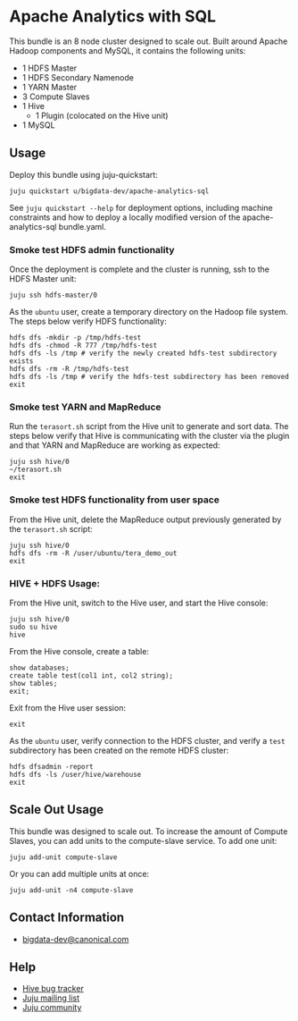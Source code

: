 # Apache Analytics with SQL

This bundle is an 8 node cluster designed to scale out. Built around Apache
Hadoop components and MySQL, it contains the following units:

* 1 HDFS Master
* 1 HDFS Secondary Namenode
* 1 YARN Master
* 3 Compute Slaves
* 1 Hive
  - 1 Plugin (colocated on the Hive unit)
* 1 MySQL

## Usage
Deploy this bundle using juju-quickstart:

    juju quickstart u/bigdata-dev/apache-analytics-sql

See `juju quickstart --help` for deployment options, including machine 
constraints and how to deploy a locally modified version of the
apache-analytics-sql bundle.yaml.

### Smoke test HDFS admin functionality
Once the deployment is complete and the cluster is running, ssh to the HDFS
Master unit:

    juju ssh hdfs-master/0

As the `ubuntu` user, create a temporary directory on the Hadoop file system.
The steps below verify HDFS functionality:

    hdfs dfs -mkdir -p /tmp/hdfs-test
    hdfs dfs -chmod -R 777 /tmp/hdfs-test
    hdfs dfs -ls /tmp # verify the newly created hdfs-test subdirectory exists
    hdfs dfs -rm -R /tmp/hdfs-test
    hdfs dfs -ls /tmp # verify the hdfs-test subdirectory has been removed
    exit

### Smoke test YARN and MapReduce
Run the `terasort.sh` script from the Hive unit to generate and sort data. The
steps below verify that Hive is communicating with the cluster via the plugin
and that YARN and MapReduce are working as expected:

    juju ssh hive/0
    ~/terasort.sh
    exit

### Smoke test HDFS functionality from user space
From the Hive unit, delete the MapReduce output previously generated by the
`terasort.sh` script:

    juju ssh hive/0
    hdfs dfs -rm -R /user/ubuntu/tera_demo_out
    exit

### HIVE + HDFS Usage:

From the Hive unit, switch to the Hive user, and start the Hive console:

    juju ssh hive/0
    sudo su hive
    hive

From the Hive console, create a table:

    show databases;
    create table test(col1 int, col2 string);
    show tables;
    exit;

Exit from the Hive user session:

    exit

As the `ubuntu` user, verify connection to the HDFS cluster, and verify a
`test` subdirectory has been created on the remote HDFS cluster:

    hdfs dfsadmin -report
    hdfs dfs -ls /user/hive/warehouse
    exit

## Scale Out Usage
This bundle was designed to scale out. To increase the amount of Compute
Slaves, you can add units to the compute-slave service. To add one unit:

    juju add-unit compute-slave

Or you can add multiple units at once:

    juju add-unit -n4 compute-slave

## Contact Information

- [bigdata-dev@canonical.com](mailto:bigdata-dev@canonical.com)

## Help

- [Hive bug tracker](https://issues.apache.org/jira/browse/HIVE)
- [Juju mailing list](https://lists.ubuntu.com/mailman/listinfo/juju)
- [Juju community](https://jujucharms.com/community)
